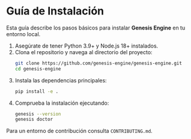 # Guía de Instalación

Esta guía describe los pasos básicos para instalar **Genesis Engine** en tu entorno local.

1. Asegúrate de tener Python 3.9+ y Node.js 18+ instalados.
2. Clona el repositorio y navega al directorio del proyecto:
   ```bash
   git clone https://github.com/genesis-engine/genesis-engine.git
   cd genesis-engine
   ```
3. Instala las dependencias principales:
   ```bash
   pip install -e .
   ```
4. Comprueba la instalación ejecutando:
   ```bash
   genesis --version
   genesis doctor
   ```

Para un entorno de contribución consulta `CONTRIBUTING.md`.
